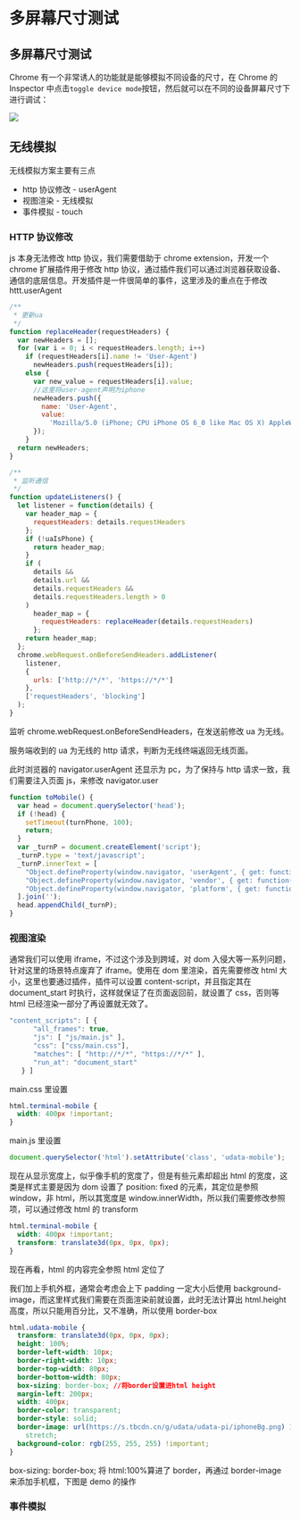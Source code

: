 # 多屏幕尺寸测试

## 多屏幕尺寸测试

Chrome 有一个非常诱人的功能就是能够模拟不同设备的尺寸，在 Chrome 的 Inspector 中点击`toggle device mode`按钮，然后就可以在不同的设备屏幕尺寸下进行调试：

![](https://raygun.com/blog/wp-content/uploads/2016/05/Screenshot-2016-05-23-13.55.38.png)

## 无线模拟

无线模拟方案主要有三点

* http 协议修改 - userAgent
* 视图渲染 - 无线模拟
* 事件模拟 - touch

### HTTP 协议修改

js 本身无法修改 http 协议，我们需要借助于 chrome extension，开发一个 chrome 扩展插件用于修改 http 协议，通过插件我们可以通过浏览器获取设备、通信的底层信息。开发插件是一件很简单的事件，这里涉及的重点在于修改 httt.userAgent

```javascript
/**
 * 更新ua
 */
function replaceHeader(requestHeaders) {
  var newHeaders = [];
  for (var i = 0; i < requestHeaders.length; i++)
    if (requestHeaders[i].name != 'User-Agent')
      newHeaders.push(requestHeaders[i]);
    else {
      var new_value = requestHeaders[i].value;
      //这里将user-agent声明为iphone
      newHeaders.push({
        name: 'User-Agent',
        value:
          'Mozilla/5.0 (iPhone; CPU iPhone OS 6_0 like Mac OS X) AppleWebKit/536.26 (KHTML, like Gecko) Version/6.0 Mobile/10A5376e Safari/8536.25'
      });
    }
  return newHeaders;
}

/**
 * 监听通信
 */
function updateListeners() {
  let listener = function(details) {
    var header_map = {
      requestHeaders: details.requestHeaders
    };
    if (!uaIsPhone) {
      return header_map;
    }
    if (
      details &&
      details.url &&
      details.requestHeaders &&
      details.requestHeaders.length > 0
    )
      header_map = {
        requestHeaders: replaceHeader(details.requestHeaders)
      };
    return header_map;
  };
  chrome.webRequest.onBeforeSendHeaders.addListener(
    listener,
    {
      urls: ['http://*/*', 'https://*/*']
    },
    ['requestHeaders', 'blocking']
  );
}
```

监听 chrome.webRequest.onBeforeSendHeaders，在发送前修改 ua 为无线。

服务端收到的 ua 为无线的 http 请求，判断为无线终端返回无线页面。

此时浏览器的 navigator.userAgent 还显示为 pc，为了保持与 http 请求一致，我们需要注入页面 js，来修改 navigator.user

```javascript
function toMobile() {
  var head = document.querySelector('head');
  if (!head) {
    setTimeout(turnPhone, 100);
    return;
  }
  var _turnP = document.createElement('script');
  _turnP.type = 'text/javascript';
  _turnP.innerText = [
    "Object.defineProperty(window.navigator, 'userAgent', { get: function(){ return 'Mozilla/5.0 (iPhone; CPU iPhone OS 9_1 like Mac OS X) AppleWebKit/601.1.46 (KHTML, like Gecko) Version/9.0 Mobile/13B143 Safari/601.1'; } });",
    "Object.defineProperty(window.navigator, 'vendor', { get: function(){ return 'Apple, Inc.'; } });",
    "Object.defineProperty(window.navigator, 'platform', { get: function(){ return 'iPhone'; } });"
  ].join('');
  head.appendChild(_turnP);
}
```

### 视图渲染

通常我们可以使用 iframe，不过这个涉及到跨域，对 dom 入侵大等一系列问题，针对这里的场景特点废弃了 iframe。使用在 dom 里渲染，首先需要修改 html 大小，这里也要通过插件，插件可以设置 content-script，并且指定其在 document\_start 时执行，这样就保证了在页面返回前，就设置了 css，否则等 html 已经渲染一部分了再设置就无效了。

```javascript
"content_scripts": [ {
      "all_frames": true,
      "js": [ "js/main.js" ],
      "css": ["css/main.css"],
      "matches": [ "http://*/*", "https://*/*" ],
      "run_at": "document_start"
   } ]
```

main.css 里设置

```css
html.terminal-mobile {
  width: 400px !important;
}
```

main.js 里设置

```javascript
document.querySelector('html').setAttribute('class', 'udata-mobile');
```

现在从显示宽度上，似乎像手机的宽度了，但是有些元素却超出 html 的宽度，这类是样式主要是因为 dom 设置了 position: fixed 的元素，其定位是参照 window，非 html，所以其宽度是 window.innerWidth，所以我们需要修改参照项，可以通过修改 html 的 transform

```css
html.terminal-mobile {
  width: 400px !important;
  transform: translate3d(0px, 0px, 0px);
}
```

现在再看，html 的内容完全参照 html 定位了

我们加上手机外框，通常会考虑会上下 padding 一定大小后使用 background-image，而这里样式我们需要在页面渲染前就设置，此时无法计算出 html.height 高度，所以只能用百分比，又不准确，所以使用 border-box

```css
html.udata-mobile {
  transform: translate3d(0px, 0px, 0px);
  height: 100%;
  border-left-width: 10px;
  border-right-width: 10px;
  border-top-width: 80px;
  border-bottom-width: 80px;
  box-sizing: border-box; //将border设置进html height
  margin-left: 200px;
  width: 400px;
  border-color: transparent;
  border-style: solid;
  border-image: url(https://s.tbcdn.cn/g/udata/udata-pi/iphoneBg.png) 146 20
    stretch;
  background-color: rgb(255, 255, 255) !important;
}
```

box-sizing: border-box; 将 html:100%算进了 border，再通过 border-image 来添加手机框，下图是 demo 的操作

### 事件模拟

